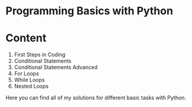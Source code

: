 # Programming Basics with Python

# Content

1. First Steps in Coding
2. Conditional Statements
3. Conditional Statements Advanced
4. For Loops
5. While Loops
6. Nested Loops

Here you can find all of my solutions for different basic tasks with Python.
